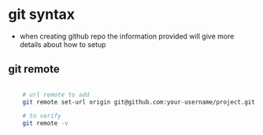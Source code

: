 # git syntax

- when creating github repo the information provided will give more details about how to setup

## git remote

```bash
    
    # url remote to add
    git remote set-url origin git@github.com:your-username/project.git

    # to verify
    git remote -v 

```
